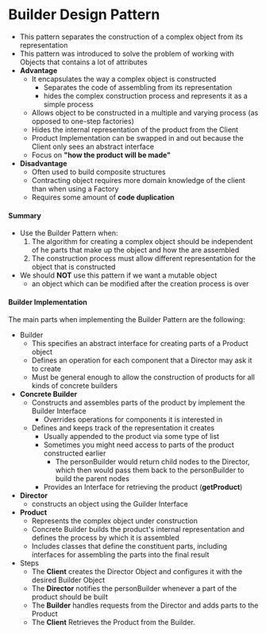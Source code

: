 # Builder Design Pattern

* This pattern separates the construction of a complex object from its representation
* This pattern was introduced to solve the problem of working with Objects that contains a lot of attributes
* **Advantage**
  * It encapsulates the way a complex object is constructed
    * Separates the code of assembling from its representation
    * hides the complex construction process and represents it as a simple process
  * Allows object to be constructed in a multiple and varying process (as opposed to one-step factories)
  * Hides the internal representation of the product from the Client
  * Product Implementation can be swapped in and out because the Client only sees  an abstract interface
  * Focus on **"how the product will be made"**
* **Disadvantage**
  * Often used to build composite structures
  * Contracting object requires more domain knowledge of the client than when using a Factory
  * Requires some amount of **code duplication**

#### Summary

* Use the Builder Pattern when:
  1. The algorithm for creating a complex object should be independent of he parts that make up the object and how the are assembled
  2. The construction process must allow different representation for the object that is constructed
* We should **NOT** use this pattern if we want a mutable object
  * an object which can be modified after the creation process is over

#### Builder Implementation

The main parts when implementing the Builder Pattern are the following:

* Builder
  * This specifies an abstract interface for creating parts of a Product object
  * Defines an operation for each component that a Director may ask it to create
  * Must be general enough to allow the construction of products for all kinds of concrete builders
* **Concrete Builder**
  * Constructs and assembles parts of the product by implement the Builder Interface
    * Overrides operations for components it is interested in
  * Defines and keeps track of the representation it creates
    * Usually appended to the product via some type of list
    * Sometimes you might need access to parts of the product constructed earlier
      * The personBuilder would return child nodes to the Director, which then would pass them back to the personBuilder to build the parent nodes
    * Provides an Interface for retrieving the product (**getProduct**)
* **Director**
  * constructs an object using the Guilder Interface
* **Product**
  * Represents the complex object under construction
  * Concrete Builder builds the product's internal representation and defines the process by which it is assembled
  * Includes classes that define the constituent parts, including interfaces for assembling the parts into the final result
* Steps
  * The **Client** creates the Director Object and configures it with the desired Builder Object
  * The **Director** notifies the personBuilder whenever a part of the product should be built
  * The **Builder** handles requests from the Director and adds parts to the Product
  * The **Client** Retrieves the Product from the Builder.
